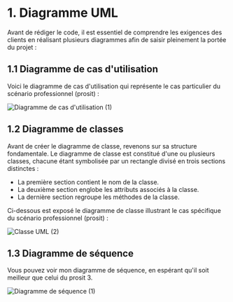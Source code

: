 # 1. Diagramme UML
Avant de rédiger le code, il est essentiel de comprendre les exigences des clients en réalisant plusieurs diagrammes afin de saisir pleinement la portée du projet :
##  1.1 Diagramme de cas d'utilisation

Voici le diagramme de cas d'utilisation qui représente le cas particulier du scénario professionnel (prosit) :

![Diagramme de cas d'utilisation (1)](https://github.com/peio933/Prosit_4/assets/116553253/75ec5831-a690-4e10-b4c5-4b0233804d22)

## 1.2 Diagramme de classes

Avant de créer le diagramme de classe, revenons sur sa structure fondamentale. Le diagramme de classe est constitué d'une ou plusieurs classes, chacune étant symbolisée par un rectangle divisé en trois sections distinctes :

- La première section contient le nom de la classe.<br>
- La deuxième section englobe les attributs associés à la classe.<br>
- La dernière section regroupe les méthodes de la classe.<br>

Ci-dessous est exposé le diagramme de classe illustrant le cas spécifique du scénario professionnel (prosit) :

![Classe UML (2)](https://github.com/peio933/Prosit_4/assets/116553253/6bac2036-211b-480b-bf27-fa81980797fd)

## 1.3 Diagramme de séquence

Vous pouvez voir mon diagramme de séquence, en espérant qu'il soit meilleur que celui du prosit 3.

![Diagramme de séquence (1)](https://github.com/peio933/Prosit_4/assets/116553253/73ce6da3-9732-4d08-8217-ac9a3174eeee)

